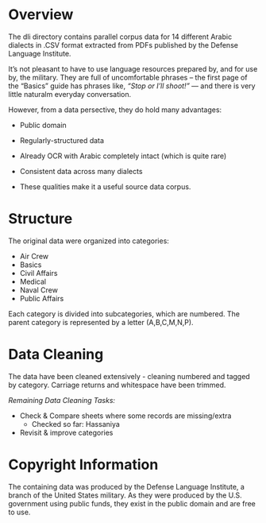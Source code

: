 # Overview

The dli directory contains parallel corpus data for 14 different Arabic dialects in .CSV format extracted from PDFs published by the Defense Language Institute.

It’s not pleasant to have to use language resources prepared by, and for use by, the military. They are full of uncomfortable phrases – the first page of the “Basics” guide has phrases like, _“Stop or I’ll shoot!”_ — and there is very little naturalm everyday conversation.

However, from a data persective, they do hold many advantages:

- Public domain

- Regularly-structured data

- Already OCR with Arabic completely intact (which is quite rare)

- Consistent data across many dialects

- These qualities make it a useful source data corpus.

# Structure

The original data were organized into categories:

- Air Crew
- Basics
- Civil Affairs
- Medical
- Naval Crew
- Public Affairs

Each category is divided into subcategories, which are numbered. The parent category is represented by a letter (A,B,C,M,N,P).

# Data Cleaning

The data have been cleaned extensively - cleaning numbered and tagged by category. Carriage returns and whitespace have been trimmed. 

_Remaining Data Cleaning Tasks:_

- Check & Compare sheets where some records are missing/extra
  - Checked so far: Hassaniya
- Revisit & improve categories

# Copyright Information

The containing data was produced by the Defense Language Institute, a branch of the United States military. As they were  produced by the U.S. government using public funds, they exist in the public domain and are free to use.
